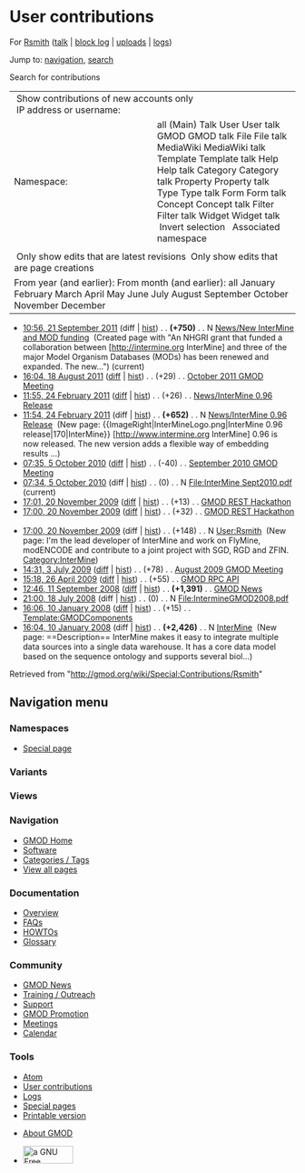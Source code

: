 <div id="mw-page-base" class="noprint">

</div>

<div id="mw-head-base" class="noprint">

</div>

<div id="content" class="mw-body" role="main">

<span id="top"></span>

<div id="mw-js-message" style="display:none;">

</div>



# <span dir="auto">User contributions</span>

<div id="bodyContent">

<div id="contentSub">

For [Rsmith](/wiki/User:Rsmith "User:Rsmith") (<a
href="/mediawiki/index.php?title=User_talk:Rsmith&amp;action=edit&amp;redlink=1"
class="new" title="User talk:Rsmith (page does not exist)">talk</a> \|
[block
log](/mediawiki/index.php?title=Special:Log/block&page=User%3ARsmith "Special:Log/block")
\| [uploads](/wiki/Special:ListFiles/Rsmith "Special:ListFiles/Rsmith")
\| [logs](/wiki/Special:Log/Rsmith "Special:Log/Rsmith"))

</div>

<div id="jump-to-nav" class="mw-jump">

Jump to: [navigation](#mw-navigation), [search](#p-search)

</div>

<div id="mw-content-text">

Search for contributions

<table class="mw-contributions-table">
<colgroup>
<col style="width: 50%" />
<col style="width: 50%" />
</colgroup>
<tbody>
<tr class="odd">
<td colspan="2"> Show contributions of new accounts only<br />
 IP address or username:</td>
</tr>
<tr class="even">
<td class="mw-label">Namespace:</td>
<td>all (Main) Talk User User talk GMOD GMOD talk File File talk
MediaWiki MediaWiki talk Template Template talk Help Help talk Category
Category talk Property Property talk Type Type talk Form Form talk
Concept Concept talk Filter Filter talk Widget Widget talk  
 Invert selection 
 Associated namespace </td>
</tr>
<tr class="odd">
<td colspan="2"></td>
</tr>
<tr class="even">
<td colspan="2"> Only show edits that are latest revisions
 Only show edits that are page creations</td>
</tr>
<tr class="odd">
<td colspan="2">From year (and earlier): From month (and earlier): all
January February March April May June July August September October
November December</td>
</tr>
</tbody>
</table>

- <a
  href="/mediawiki/index.php?title=News/New_InterMine_and_MOD_funding&amp;oldid=18932"
  class="mw-changeslist-date"
  title="News/New InterMine and MOD funding">10:56, 21 September 2011</a>
  (diff \|
  [hist](/mediawiki/index.php?title=News/New_InterMine_and_MOD_funding&action=history "News/New InterMine and MOD funding"))
  <span class="mw-changeslist-separator">. .</span> **(+750)**‎
  <span class="mw-changeslist-separator">. .</span> N
  <a href="/wiki/News/New_InterMine_and_MOD_funding"
  class="mw-contributions-title"
  title="News/New InterMine and MOD funding">News/New InterMine and MOD
  funding</a> ‎ <span class="comment">(Created page with "An NHGRI grant
  that funded a collaboration between \[http://intermine.org InterMine\]
  and three of the major Model Organism Databases (MODs) has been
  renewed and expanded. The new…")</span>
  <span class="mw-uctop">(current)</span>
- <a
  href="/mediawiki/index.php?title=October_2011_GMOD_Meeting&amp;oldid=18763"
  class="mw-changeslist-date" title="October 2011 GMOD Meeting">16:04, 18
  August 2011</a>
  ([diff](/mediawiki/index.php?title=October_2011_GMOD_Meeting&diff=prev&oldid=18763 "October 2011 GMOD Meeting")
  \|
  [hist](/mediawiki/index.php?title=October_2011_GMOD_Meeting&action=history "October 2011 GMOD Meeting"))
  <span class="mw-changeslist-separator">. .</span>
  <span class="mw-plusminus-pos" dir="ltr"
  title="4,376 bytes after change">(+29)</span>‎
  <span class="mw-changeslist-separator">. .</span>
  <a href="/wiki/October_2011_GMOD_Meeting" class="mw-contributions-title"
  title="October 2011 GMOD Meeting">October 2011 GMOD Meeting</a> ‎
- <a
  href="/mediawiki/index.php?title=News/InterMine_0.96_Release&amp;oldid=17004"
  class="mw-changeslist-date" title="News/InterMine 0.96 Release">11:55,
  24 February 2011</a>
  ([diff](/mediawiki/index.php?title=News/InterMine_0.96_Release&diff=prev&oldid=17004 "News/InterMine 0.96 Release")
  \|
  [hist](/mediawiki/index.php?title=News/InterMine_0.96_Release&action=history "News/InterMine 0.96 Release"))
  <span class="mw-changeslist-separator">. .</span>
  <span class="mw-plusminus-pos" dir="ltr"
  title="678 bytes after change">(+26)</span>‎
  <span class="mw-changeslist-separator">. .</span>
  <a href="/wiki/News/InterMine_0.96_Release"
  class="mw-contributions-title"
  title="News/InterMine 0.96 Release">News/InterMine 0.96 Release</a> ‎
- <a
  href="/mediawiki/index.php?title=News/InterMine_0.96_Release&amp;oldid=17003"
  class="mw-changeslist-date" title="News/InterMine 0.96 Release">11:54,
  24 February 2011</a> (diff \|
  [hist](/mediawiki/index.php?title=News/InterMine_0.96_Release&action=history "News/InterMine 0.96 Release"))
  <span class="mw-changeslist-separator">. .</span> **(+652)**‎
  <span class="mw-changeslist-separator">. .</span> N
  <a href="/wiki/News/InterMine_0.96_Release"
  class="mw-contributions-title"
  title="News/InterMine 0.96 Release">News/InterMine 0.96 Release</a> ‎
  <span class="comment">(New page:
  {{ImageRight\|InterMineLogo.png\|InterMine 0.96
  release\|170\|InterMine}} \[http://www.intermine.org InterMine\] 0.96
  is now released. The new version adds a flexible way of embedding
  results ...)</span>
- <a
  href="/mediawiki/index.php?title=September_2010_GMOD_Meeting&amp;oldid=14669"
  class="mw-changeslist-date" title="September 2010 GMOD Meeting">07:35, 5
  October 2010</a>
  ([diff](/mediawiki/index.php?title=September_2010_GMOD_Meeting&diff=prev&oldid=14669 "September 2010 GMOD Meeting")
  \|
  [hist](/mediawiki/index.php?title=September_2010_GMOD_Meeting&action=history "September 2010 GMOD Meeting"))
  <span class="mw-changeslist-separator">. .</span>
  <span class="mw-plusminus-neg" dir="ltr"
  title="39,185 bytes after change">(-40)</span>‎
  <span class="mw-changeslist-separator">. .</span>
  <a href="/wiki/September_2010_GMOD_Meeting"
  class="mw-contributions-title"
  title="September 2010 GMOD Meeting">September 2010 GMOD Meeting</a> ‎
- <a
  href="/mediawiki/index.php?title=File:InterMine_Sept2010.pdf&amp;oldid=14668"
  class="mw-changeslist-date" title="File:InterMine Sept2010.pdf">07:34, 5
  October 2010</a> (diff \|
  [hist](/mediawiki/index.php?title=File:InterMine_Sept2010.pdf&action=history "File:InterMine Sept2010.pdf"))
  <span class="mw-changeslist-separator">. .</span>
  <span class="mw-plusminus-null" dir="ltr"
  title="0 bytes after change">(0)</span>‎
  <span class="mw-changeslist-separator">. .</span> N
  <a href="/wiki/File:InterMine_Sept2010.pdf"
  class="mw-contributions-title"
  title="File:InterMine Sept2010.pdf">File:InterMine Sept2010.pdf</a> ‎
  <span class="mw-uctop">(current)</span>
- <a href="/mediawiki/index.php?title=GMOD_REST_Hackathon&amp;oldid=10692"
  class="mw-changeslist-date" title="GMOD REST Hackathon">17:01, 20
  November 2009</a>
  ([diff](/mediawiki/index.php?title=GMOD_REST_Hackathon&diff=prev&oldid=10692 "GMOD REST Hackathon")
  \|
  [hist](/mediawiki/index.php?title=GMOD_REST_Hackathon&action=history "GMOD REST Hackathon"))
  <span class="mw-changeslist-separator">. .</span>
  <span class="mw-plusminus-pos" dir="ltr"
  title="1,033 bytes after change">(+13)</span>‎
  <span class="mw-changeslist-separator">. .</span>
  <a href="/wiki/GMOD_REST_Hackathon" class="mw-contributions-title"
  title="GMOD REST Hackathon">GMOD REST Hackathon</a> ‎
- <a href="/mediawiki/index.php?title=GMOD_REST_Hackathon&amp;oldid=10691"
  class="mw-changeslist-date" title="GMOD REST Hackathon">17:00, 20
  November 2009</a>
  ([diff](/mediawiki/index.php?title=GMOD_REST_Hackathon&diff=prev&oldid=10691 "GMOD REST Hackathon")
  \|
  [hist](/mediawiki/index.php?title=GMOD_REST_Hackathon&action=history "GMOD REST Hackathon"))
  <span class="mw-changeslist-separator">. .</span>
  <span class="mw-plusminus-pos" dir="ltr"
  title="1,020 bytes after change">(+32)</span>‎
  <span class="mw-changeslist-separator">. .</span>
  <a href="/wiki/GMOD_REST_Hackathon" class="mw-contributions-title"
  title="GMOD REST Hackathon">GMOD REST Hackathon</a> ‎
- <a href="/mediawiki/index.php?title=User:Rsmith&amp;oldid=10690"
  class="mw-changeslist-date" title="User:Rsmith">17:00, 20 November
  2009</a> (diff \|
  [hist](/mediawiki/index.php?title=User:Rsmith&action=history "User:Rsmith"))
  <span class="mw-changeslist-separator">. .</span>
  <span class="mw-plusminus-pos" dir="ltr"
  title="148 bytes after change">(+148)</span>‎
  <span class="mw-changeslist-separator">. .</span> N
  <a href="/wiki/User:Rsmith" class="mw-contributions-title"
  title="User:Rsmith">User:Rsmith</a> ‎ <span class="comment">(New page:
  I'm the lead developer of InterMine and work on FlyMine, modENCODE and
  contribute to a joint project with SGD, RGD and ZFIN.
  [Category:InterMine](/wiki/Category:InterMine "Category:InterMine"))</span>
- <a
  href="/mediawiki/index.php?title=August_2009_GMOD_Meeting&amp;oldid=8607"
  class="mw-changeslist-date" title="August 2009 GMOD Meeting">14:31, 3
  July 2009</a>
  ([diff](/mediawiki/index.php?title=August_2009_GMOD_Meeting&diff=prev&oldid=8607 "August 2009 GMOD Meeting")
  \|
  [hist](/mediawiki/index.php?title=August_2009_GMOD_Meeting&action=history "August 2009 GMOD Meeting"))
  <span class="mw-changeslist-separator">. .</span>
  <span class="mw-plusminus-pos" dir="ltr"
  title="4,299 bytes after change">(+78)</span>‎
  <span class="mw-changeslist-separator">. .</span>
  <a href="/wiki/August_2009_GMOD_Meeting" class="mw-contributions-title"
  title="August 2009 GMOD Meeting">August 2009 GMOD Meeting</a> ‎
- <a href="/mediawiki/index.php?title=GMOD_RPC_API&amp;oldid=8262"
  class="mw-changeslist-date" title="GMOD RPC API">15:18, 26 April
  2009</a>
  ([diff](/mediawiki/index.php?title=GMOD_RPC_API&diff=prev&oldid=8262 "GMOD RPC API")
  \|
  [hist](/mediawiki/index.php?title=GMOD_RPC_API&action=history "GMOD RPC API"))
  <span class="mw-changeslist-separator">. .</span>
  <span class="mw-plusminus-pos" dir="ltr"
  title="15,654 bytes after change">(+55)</span>‎
  <span class="mw-changeslist-separator">. .</span>
  <a href="/wiki/GMOD_RPC_API" class="mw-contributions-title"
  title="GMOD RPC API">GMOD RPC API</a> ‎
- <a href="/mediawiki/index.php?title=GMOD_News&amp;oldid=6122"
  class="mw-changeslist-date" title="GMOD News">12:46, 11 September
  2008</a>
  ([diff](/mediawiki/index.php?title=GMOD_News&diff=prev&oldid=6122 "GMOD News")
  \|
  [hist](/mediawiki/index.php?title=GMOD_News&action=history "GMOD News"))
  <span class="mw-changeslist-separator">. .</span> **(+1,391)**‎
  <span class="mw-changeslist-separator">. .</span>
  <a href="/wiki/GMOD_News" class="mw-contributions-title"
  title="GMOD News">GMOD News</a> ‎
- <a
  href="/mediawiki/index.php?title=File:IntermineGMOD2008.pdf&amp;oldid=5865"
  class="mw-changeslist-date" title="File:IntermineGMOD2008.pdf">21:00, 18
  July 2008</a> (diff \|
  [hist](/mediawiki/index.php?title=File:IntermineGMOD2008.pdf&action=history "File:IntermineGMOD2008.pdf"))
  <span class="mw-changeslist-separator">. .</span>
  <span class="mw-plusminus-null" dir="ltr"
  title="0 bytes after change">(0)</span>‎
  <span class="mw-changeslist-separator">. .</span> N
  <a href="/wiki/File:IntermineGMOD2008.pdf"
  class="mw-contributions-title"
  title="File:IntermineGMOD2008.pdf">File:IntermineGMOD2008.pdf</a> ‎
- <a
  href="/mediawiki/index.php?title=Template:GMODComponents&amp;oldid=3941"
  class="mw-changeslist-date" title="Template:GMODComponents">16:06, 10
  January 2008</a>
  ([diff](/mediawiki/index.php?title=Template:GMODComponents&diff=prev&oldid=3941 "Template:GMODComponents")
  \|
  [hist](/mediawiki/index.php?title=Template:GMODComponents&action=history "Template:GMODComponents"))
  <span class="mw-changeslist-separator">. .</span>
  <span class="mw-plusminus-pos" dir="ltr"
  title="1,166 bytes after change">(+15)</span>‎
  <span class="mw-changeslist-separator">. .</span>
  <a href="/wiki/Template:GMODComponents" class="mw-contributions-title"
  title="Template:GMODComponents">Template:GMODComponents</a> ‎
- <a href="/mediawiki/index.php?title=InterMine&amp;oldid=3940"
  class="mw-changeslist-date" title="InterMine">16:04, 10 January 2008</a>
  (diff \|
  [hist](/mediawiki/index.php?title=InterMine&action=history "InterMine"))
  <span class="mw-changeslist-separator">. .</span> **(+2,426)**‎
  <span class="mw-changeslist-separator">. .</span> N
  <a href="/wiki/InterMine" class="mw-contributions-title"
  title="InterMine">InterMine</a> ‎ <span class="comment">(New page:
  ==Description== InterMine makes it easy to integrate multiple data
  sources into a single data warehouse. It has a core data model based
  on the sequence ontology and supports several biol...)</span>

</div>

<div class="printfooter">

Retrieved from "<http://gmod.org/wiki/Special:Contributions/Rsmith>"

</div>

<div id="catlinks" class="catlinks catlinks-allhidden">

</div>

<div class="visualClear">

</div>

</div>

</div>

<div id="mw-navigation">

## Navigation menu

<div id="mw-head">



<div id="left-navigation">

<div id="p-namespaces" class="vectorTabs" role="navigation"
aria-labelledby="p-namespaces-label">

### Namespaces

- <span id="ca-nstab-special">[Special
  page](/wiki/Special:Contributions/Rsmith "This is a special page, you cannot edit the page itself")</span>

</div>

<div id="p-variants" class="vectorMenu emptyPortlet" role="navigation"
aria-labelledby="p-variants-label">

### 

### Variants[](#)

<div class="menu">

</div>

</div>

</div>

<div id="right-navigation">

<div id="p-views" class="vectorTabs emptyPortlet" role="navigation"
aria-labelledby="p-views-label">

### Views

</div>



</div>



</div>

</div>

</div>

<div id="mw-panel">

<div id="p-logo" role="banner">

<a href="/wiki/Main_Page"
style="background-image: url(http://gmod.org/images/GMOD-cogs.png);"
title="Visit the main page"></a>

</div>

<div id="p-Navigation" class="portal" role="navigation"
aria-labelledby="p-Navigation-label">

### Navigation

<div class="body">

- <span id="n-GMOD-Home">[GMOD Home](/wiki/Main_Page)</span>
- <span id="n-Software">[Software](/wiki/GMOD_Components)</span>
- <span id="n-Categories-.2F-Tags">[Categories /
  Tags](/wiki/Categories)</span>
- <span id="n-View-all-pages">[View all
  pages](/wiki/Special:AllPages)</span>

</div>

</div>

<div id="p-Documentation" class="portal" role="navigation"
aria-labelledby="p-Documentation-label">

### Documentation

<div class="body">

- <span id="n-Overview">[Overview](/wiki/Overview)</span>
- <span id="n-FAQs">[FAQs](/wiki/Category:FAQ)</span>
- <span id="n-HOWTOs">[HOWTOs](/wiki/Category:HOWTO)</span>
- <span id="n-Glossary">[Glossary](/wiki/Glossary)</span>

</div>

</div>

<div id="p-Community" class="portal" role="navigation"
aria-labelledby="p-Community-label">

### Community

<div class="body">

- <span id="n-GMOD-News">[GMOD News](/wiki/GMOD_News)</span>
- <span id="n-Training-.2F-Outreach">[Training /
  Outreach](/wiki/Training_and_Outreach)</span>
- <span id="n-Support">[Support](/wiki/Support)</span>
- <span id="n-GMOD-Promotion">[GMOD
  Promotion](/wiki/GMOD_Promotion)</span>
- <span id="n-Meetings">[Meetings](/wiki/Meetings)</span>
- <span id="n-Calendar">[Calendar](/wiki/Calendar)</span>

</div>

</div>

<div id="p-tb" class="portal" role="navigation"
aria-labelledby="p-tb-label">

### Tools

<div class="body">

- <span id="feedlinks"><a
  href="http://gmod.org/mediawiki/index.php?title=Special:Contributions/Rsmith&amp;feed=atom"
  id="feed-atom" class="feedlink" rel="alternate"
  type="application/atom+xml" title="Atom feed for this page">Atom</a></span>
- <span id="t-contributions">[User
  contributions](/wiki/Special:Contributions/Rsmith "A list of contributions of this user")</span>
- <span id="t-log">[Logs](/wiki/Special:Log/Rsmith)</span>
- <span id="t-specialpages"><a href="/wiki/Special:SpecialPages" accesskey="q"
  title="A list of all special pages [q]">Special pages</a></span>
- <span id="t-print"><a
  href="/mediawiki/index.php?title=Special:Contributions/Rsmith&amp;printable=yes"
  rel="alternate" accesskey="p"
  title="Printable version of this page [p]">Printable version</a></span>

</div>

</div>

</div>

</div>

<div id="footer" role="contentinfo">

- <span id="footer-places-about">[About
  GMOD](/wiki/GMOD:About "GMOD:About")</span>

<!-- -->

- <span id="footer-copyrightico">[<img src="http://www.gnu.org/graphics/gfdl-logo-small.png" width="88"
  height="31" alt="a GNU Free Documentation License" />](http://www.gnu.org/licenses/fdl-1.3.html)</span>




</div>
